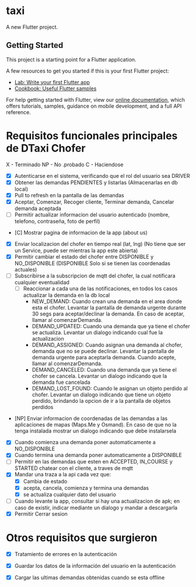 # taxi

A new Flutter project.

## Getting Started

This project is a starting point for a Flutter application.

A few resources to get you started if this is your first Flutter project:

- [Lab: Write your first Flutter app](https://flutter.dev/docs/get-started/codelab)
- [Cookbook: Useful Flutter samples](https://flutter.dev/docs/cookbook)

For help getting started with Flutter, view our
[online documentation](https://flutter.dev/docs), which offers tutorials,
samples, guidance on mobile development, and a full API reference.

# Requisitos funcionales principales de DTaxi Chofer

X - Terminado
NP - No .probado
C - Haciendose

- [X] Autenticarse en el sistema, verificando que el rol del usuario sea DRIVER
- [X] Obtener las demandas PENDIENTES y listarlas (Almacenarlas en db local)
- [X] Pull to refresh en la pantalla de las demandas
- [X] Aceptar, Comenzar, Recoger cliente, Terminar demanda, Cancelar demanda aceptada
- [ ] Permitir actualizar informacion del usuario autenticado (nombre, telefono, contraseña, foto de perfil)
- [C] Mostrar pagina de informacion de la app (about us)
- [X] Enviar localizacion del chofer en tiempo real (lat, lng) (No tiene que ser un Service, puede ser mientras la app este abierta)
- [X] Permitir cambiar el estado del chofer entre DISPONIBLE y NO_DISPONIBLE
    (DISPONIBLE Solo si se tienen las coordenadas actuales)
- [ ] Subscribirse a la subscripcion de mqtt del chofer, la cual notificara cualquier eventualidad
    - [ ] Reaccionar a cada una de las notificaciones, en todos los casos actualizar la demanda en la db local
        - NEW_DEMAND: Cuando crean una demanda en el area donde esta el chofer. Levantar la pantalla de demanda urgente 
            durante 30 segs para aceptar/declinar la demanda. En caso de aceptar, llamar al comenzarDemanda.
        - DEMAND_UPDATED: Cuando una demanda que ya tiene el chofer se actualiza. Levantar un dialogo indicando cual fue
            la actualizacion 
        - DEMAND_ASSIGNED: Cuando asignan una demanda al chofer, demanda que no se puede declinar. Levantar la pantalla de demanda urgente para aceptarla demanda. Cuando acepte, llamar al comenzarDemanda.
        - DEMAND_CANCELED: Cuando una demanda que ya tiene el chofer se cancela. Levantar un dialogo indicando que la demanda fue cancelada 
        - DEMAND_LOST_FOUND: Cuando le asignan un objeto perdido al chofer. Levantar un dialogo indicando que tiene un objeto perdido, brindando la opcion de ir a la pantalla de objetos perdidos
- [NP] Enviar informacion de coordenadas de las demandas a las aplicaciones de mapas (Maps.Me y Osmand). En caso de que no la tenga instalada mostrar
    un dialogo indicando que debe instalarsela
- [X] Cuando comienza una demanda poner automaticamente a NO_DISPONIBLE
- [X] Cuando termina una demanda poner automaticamente a DISPONIBLE
- [ ] Permitir en las demandas que esten en ACCEPTED, IN_COURSE y STARTED chatear con el cliente, a traves de mqtt
- [X] Mandar una traza a la api cada vez que:
    - [X] Cambia de estado
    - [X] acepta, cancela, comienza y termina una demandas
    - [X] se actualiza cualquier dato del usuario
- [ ] Cuando levante la app, consultar si hay una actualizacion de apk; en caso de existir, indicar mediante un dialogo y mandar a descargarla
- [X] Permitir Cerrar sesion

# Otros requisitos que surgieron
- [X] Tratamiento de errores en la autenticación
- [X] Guardar los datos de la información del usuario en la autenticación
- [X] Cargar las ultimas demandas obtenidas cuando se esta offline


